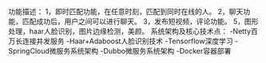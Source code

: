 功能描述：
1，即时匹配功能，在任意时刻，匹配到同时在线的人。
2，聊天功能，匹配成功后，用户之间可以进行聊天。
3，发布短视频，评论功能。
5，图形处理，haar人脸识别，图片边缘检测，美颜。
系统架构及核心技术点：
-Netty百万长连接并发服务 
-Haar+Adaboost人脸识别技术 
-Tensorflow深度学习
-SpringCloud微服务系统架构
-Dubbo微服务系统架构
-Docker容器部署
